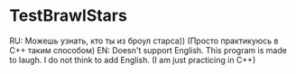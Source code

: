 # TestBrawlStars
RU: Можешь узнать, кто ты из броул старса)) (Просто практикуюсь в C++ таким способом)
EN: Doesn't support English. This program is made to laugh. I do not think to add English. (I am just practicing in C++)
